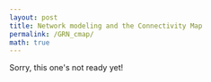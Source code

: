 ```yaml
---
layout: post
title: Network modeling and the Connectivity Map
permalink: /GRN_cmap/
math: true
---
```



Sorry, this one's not ready yet!